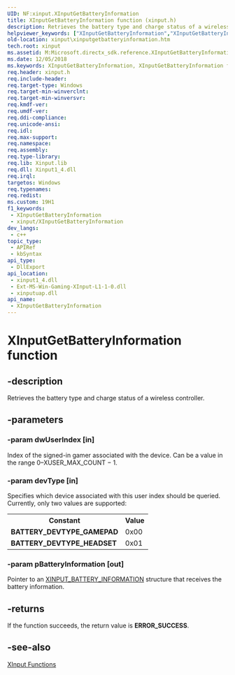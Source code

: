 ```yaml
---
UID: NF:xinput.XInputGetBatteryInformation
title: XInputGetBatteryInformation function (xinput.h)
description: Retrieves the battery type and charge status of a wireless controller.
helpviewer_keywords: ["XInputGetBatteryInformation","XInputGetBatteryInformation function [XInput Game Controller APIs]","xinput.xinputgetbatteryinformation","xinput/XInputGetBatteryInformation"]
old-location: xinput\xinputgetbatteryinformation.htm
tech.root: xinput
ms.assetid: M:Microsoft.directx_sdk.reference.XInputGetBatteryInformation(DWORD,BYTE,XINPUT_BATTERY_INFORMATION@)
ms.date: 12/05/2018
ms.keywords: XInputGetBatteryInformation, XInputGetBatteryInformation function [XInput Game Controller APIs], xinput.xinputgetbatteryinformation, xinput/XInputGetBatteryInformation
req.header: xinput.h
req.include-header: 
req.target-type: Windows
req.target-min-winverclnt: 
req.target-min-winversvr: 
req.kmdf-ver: 
req.umdf-ver: 
req.ddi-compliance: 
req.unicode-ansi: 
req.idl: 
req.max-support: 
req.namespace: 
req.assembly: 
req.type-library: 
req.lib: Xinput.lib
req.dll: Xinput1_4.dll
req.irql: 
targetos: Windows
req.typenames: 
req.redist: 
ms.custom: 19H1
f1_keywords:
 - XInputGetBatteryInformation
 - xinput/XInputGetBatteryInformation
dev_langs:
 - c++
topic_type:
 - APIRef
 - kbSyntax
api_type:
 - DllExport
api_location:
 - xinput1_4.dll
 - Ext-MS-Win-Gaming-XInput-L1-1-0.dll
 - xinputuap.dll
api_name:
 - XInputGetBatteryInformation
---
```


# XInputGetBatteryInformation function


## -description

Retrieves the battery type and charge status of a wireless controller.

## -parameters

### -param dwUserIndex [in]

Index of the signed-in gamer associated with the device. Can be a value in the range 0–XUSER_MAX_COUNT − 1.

### -param devType [in]

Specifies which device associated with this user index should be queried. Currently, only two values are supported:

<table>
<tr>
<th>Constant</th>
<th>Value</th>
</tr>
<tr>
<td><b>BATTERY_DEVTYPE_GAMEPAD</b></td>
<td>0x00</td>
</tr>
<tr>
<td><b>BATTERY_DEVTYPE_HEADSET</b></td>
<td>0x01</td>
</tr>
</table>

### -param pBatteryInformation [out]

Pointer to an <a href="/windows/desktop/api/xinput/ns-xinput-xinput_battery_information">XINPUT_BATTERY_INFORMATION</a> structure that receives the battery information.

## -returns

If the function succeeds, the return value is <b>ERROR_SUCCESS</b>.

## -see-also

<a href="/windows/desktop/xinput/functions">XInput Functions</a>
